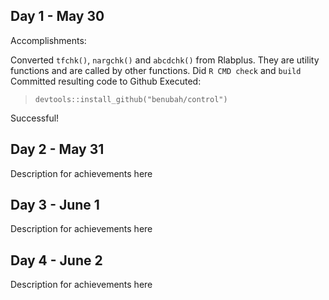 ## Day 1 - May 30

Accomplishments:

Converted `tfchk()`, `nargchk()` and `abcdchk()` from Rlabplus. They are utility functions and are called by other functions.
Did `R CMD check` and `build`
Committed resulting code to Github
Executed: 
> `devtools::install_github("benubah/control")`

Successful!


## Day 2 - May 31

Description for achievements here

## Day 3 - June 1

Description for achievements here


## Day 4 - June 2

Description for achievements here
